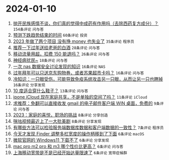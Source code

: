 # 2024-01-10

1. [抛开民族感情不谈，你们真的觉得中成药有作用吗（去除西药复方成分）？](https://www.v2ex.com/t/1007368) `154条评论` `问与答`
1. [预测下跌趋势结束的时间](https://www.v2ex.com/t/1007350) `60条评论` `投资`
1. [2023 年做了两个项目 没有挣 money 也失业了](https://www.v2ex.com/t/1007354) `35条评论` `程序员`
1. [推荐一下过年送给老爸的白酒](https://www.v2ex.com/t/1007379) `28条评论` `问与答`
1. [移动流量用超，扣费 150 能退吗？](https://www.v2ex.com/t/1007372) `26条评论` `问与答`
1. [神经病扰民~](https://www.v2ex.com/t/1007364) `18条评论` `问与答`
1. [一次 nas 数据安全讨论发现的知识](https://www.v2ex.com/t/1007363) `16条评论` `NAS`
1. [过年拜年可以只送京东购物券，或者苏果超市卡吗？](https://www.v2ex.com/t/1007357) `16条评论` `问与答`
1. [冷知识：一只眼受伤，可能导致免疫系统攻击另一只眼，从而让另一只也瞎掉](https://www.v2ex.com/t/1007348) `16条评论` `分享发现`
1. [10 度适合穿什么鞋子？](https://www.v2ex.com/t/1007351) `13条评论` `问与答`
1. [ipone iCloud 现在家庭共享，不是单独的空间了吗？](https://www.v2ex.com/t/1007353) `11条评论` `iCloud`
1. [求推荐：免翻可以直接收发 gmail 的电子邮件客户端 WIN 桌面，免费的](https://www.v2ex.com/t/1007360) `9条评论` `问与答`
1. [2023：家庭的喜悦，职场的挑战](https://www.v2ex.com/t/1007377) `8条评论` `分享创造`
1. [咪咕视频最近上了一大批美剧](https://www.v2ex.com/t/1007358) `8条评论` `分享发现`
1. [有哪些方法可以检验服务端数据库数据和客户端数据的一致性？](https://www.v2ex.com/t/1007381) `7条评论` `程序员`
1. [今天才发现 Finder 调整多栏宽度的操作柄移到了下面](https://www.v2ex.com/t/1007384) `6条评论` `macOS`
1. [微软官网的 Windows11 下载不了](https://www.v2ex.com/t/1007378) `6条评论` `分享发现`
1. [mac pro m2 pro 和 m3 哪个性价比更高？](https://www.v2ex.com/t/1007373) `6条评论` `问与答`
1. [上海移动宽带是不是已经开始达量限速了](https://www.v2ex.com/t/1007362) `6条评论` `宽带症候群`
